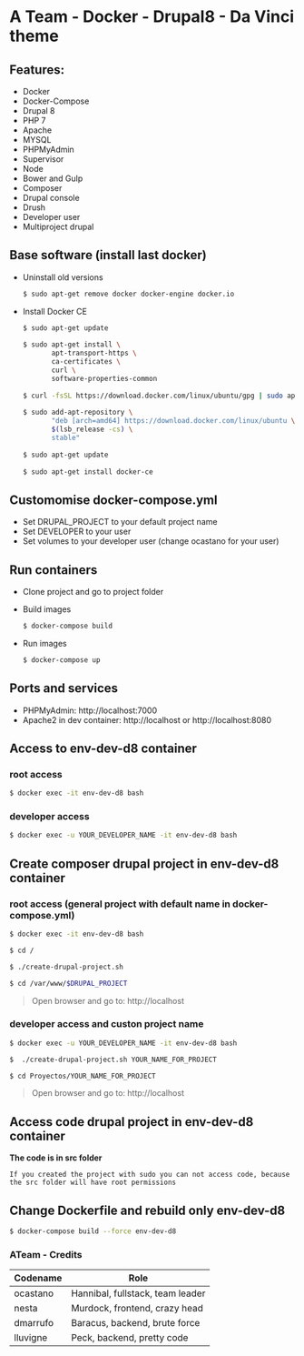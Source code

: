# A Team - Docker - Drupal8 - Da Vinci theme

## Features:
  - Docker
  - Docker-Compose
  - Drupal 8
  - PHP 7
  - Apache
  - MYSQL
  - PHPMyAdmin
  - Supervisor
  - Node
  - Bower and Gulp
  - Composer
  - Drupal console
  - Drush
  - Developer user
  - Multiproject drupal

## Base software (install last docker)
  
- Uninstall old versions 
  ```sh
  $ sudo apt-get remove docker docker-engine docker.io
  ```
  
- Install Docker CE
  ```sh
  $ sudo apt-get update
        
  $ sudo apt-get install \
         apt-transport-https \
         ca-certificates \
         curl \
         software-properties-common
            
  $ curl -fsSL https://download.docker.com/linux/ubuntu/gpg | sudo apt-key add -
        
  $ sudo add-apt-repository \
         "deb [arch=amd64] https://download.docker.com/linux/ubuntu \
         $(lsb_release -cs) \
         stable"
   
  $ sudo apt-get update
        
  $ sudo apt-get install docker-ce
  ```

## Customomise docker-compose.yml
- Set DRUPAL_PROJECT to your default project name
- Set DEVELOPER to your user
- Set volumes to your developer user (change ocastano for your user)

## Run containers

- Clone project and go to project folder 

- Build images
  ```sh
  $ docker-compose build
  ```

- Run images
  ```sh
  $ docker-compose up
  ```

## Ports and services

- PHPMyAdmin: http://localhost:7000
- Apache2 in dev container: http://localhost or http://localhost:8080


## Access to env-dev-d8 container

### root access 
    
```sh
$ docker exec -it env-dev-d8 bash
```

### developer access

```sh
$ docker exec -u YOUR_DEVELOPER_NAME -it env-dev-d8 bash
```

## Create composer drupal project in env-dev-d8 container

### root access (general project with default name in docker-compose.yml)
    
```sh
$ docker exec -it env-dev-d8 bash

$ cd /

$ ./create-drupal-project.sh

$ cd /var/www/$DRUPAL_PROJECT
```

> Open browser and go to: http://localhost


### developer access and custon project name

```sh
$ docker exec -u YOUR_DEVELOPER_NAME -it env-dev-d8 bash

$  ./create-drupal-project.sh YOUR_NAME_FOR_PROJECT

$ cd Proyectos/YOUR_NAME_FOR_PROJECT
```

> Open browser and go to: http://localhost


## Access code drupal project in env-dev-d8 container

**The code is in src folder**

`If you created the project with sudo you can not access code, because the src folder will have root permissions`

## Change Dockerfile and rebuild only env-dev-d8

```sh
$ docker-compose build --force env-dev-d8
```

### ATeam - Credits

| Codename | Role |
| ------   | ------ |
| ocastano | Hannibal, fullstack, team leader |
| nesta    | Murdock, frontend, crazy head    |
| dmarrufo | Baracus, backend, brute force    |
| lluvigne | Peck, backend, pretty code       |

